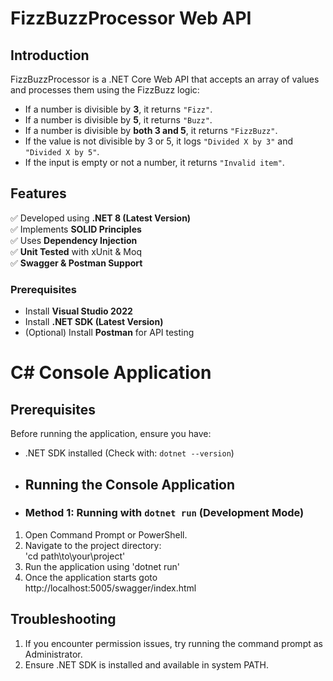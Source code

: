 # FizzBuzzProcessor Web API

## Introduction
FizzBuzzProcessor is a .NET Core Web API that accepts an array of values and processes them using the FizzBuzz logic:
- If a number is divisible by **3**, it returns `"Fizz"`.
- If a number is divisible by **5**, it returns `"Buzz"`.
- If a number is divisible by **both 3 and 5**, it returns `"FizzBuzz"`.
- If the value is not divisible by 3 or 5, it logs `"Divided X by 3"` and `"Divided X by 5"`.
- If the input is empty or not a number, it returns `"Invalid item"`.

## Features
✅ Developed using **.NET 8 (Latest Version)**  
✅ Implements **SOLID Principles**  
✅ Uses **Dependency Injection**  
✅ **Unit Tested** with xUnit & Moq  
✅ **Swagger & Postman Support**  

### Prerequisites
- Install **Visual Studio 2022**  
- Install **.NET SDK (Latest Version)**  
- (Optional) Install **Postman** for API testing


# C# Console Application  
## Prerequisites  
Before running the application, ensure you have:  
- .NET SDK installed (Check with: `dotnet --version`)

- ## Running the Console Application

- ### **Method 1: Running with `dotnet run` (Development Mode)**  
1. Open Command Prompt or PowerShell.  
2. Navigate to the project directory:  
   'cd path\to\your\project'
3.  Run the application using
   'dotnet run'
4. Once the application starts goto
   http://localhost:5005/swagger/index.html


## Troubleshooting
1. If you encounter permission issues, try running the command prompt as Administrator.
2. Ensure .NET SDK is installed and available in system PATH.
